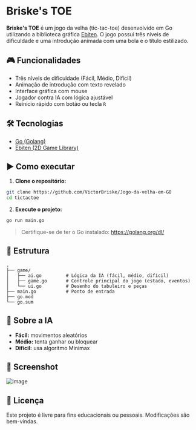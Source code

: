 # Briske's TOE

**Briske's TOE** é um jogo da velha (tic-tac-toe) desenvolvido em Go utilizando a biblioteca gráfica [Ebiten](https://ebiten.org/). O jogo possui três níveis de dificuldade e uma introdução animada com uma bola e o título estilizado.

## 🎮 Funcionalidades

- Três níveis de dificuldade (Fácil, Médio, Difícil)
- Animação de introdução com texto revelado
- Interface gráfica com mouse
- Jogador contra IA com lógica ajustável
- Reinício rápido com botão ou tecla `R`

## 🛠️ Tecnologias

- [Go (Golang)](https://golang.org/)
- [Ebiten (2D Game Library)](https://ebiten.org/)

## ▶️ Como executar

1. **Clone o repositório:**

```bash
git clone https://github.com/VictorBriske/Jogo-da-velha-em-GO
cd tictactoe
```

2. **Execute o projeto:**

```bash
go run main.go
```

> Certifique-se de ter o Go instalado: https://golang.org/dl/

## 📂 Estrutura

```
.
├── game/
│   ├── ai.go         # Lógica da IA (fácil, médio, difícil)
│   ├── game.go       # Controle principal do jogo (estado, eventos)
│   └── ui.go         # Desenho do tabuleiro e peças
├── main.go           # Ponto de entrada
├── go.mod
└── go.sum
```

## 🧠 Sobre a IA

- **Fácil:** movimentos aleatórios
- **Médio:** tenta ganhar ou bloquear
- **Difícil:** usa algoritmo Minimax

## 📸 Screenshot

![image](https://github.com/user-attachments/assets/f8999d84-dae3-47bf-aa82-443a42cd0767)

## 📄 Licença

Este projeto é livre para fins educacionais ou pessoais. Modificações são bem-vindas.
